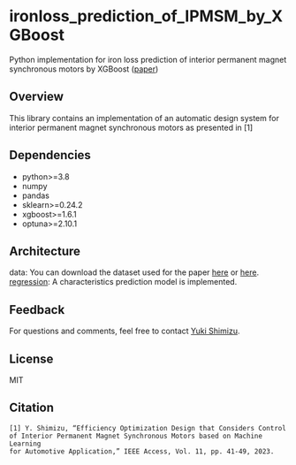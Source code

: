 # ironloss_prediction_of_IPMSM_by_XGBoost

Python implementation for iron loss prediction of interior permanent magnet synchronous motors by XGBoost ([paper](https://ieeexplore.ieee.org/document/10002362))

## Overview
This library contains an implementation of an automatic design system for interior permanent magnet synchronous motors as presented in [1]

## Dependencies
- python>=3.8
- numpy
- pandas
- sklearn>=0.24.2
- xgboost>=1.6.1
- optuna>=2.10.1

## Architecture
data: You can download the dataset used for the paper [here](https://ieee-dataport.org/documents/dataset-iron-losses-ipmsms) or [here](https://www.kaggle.com/datasets/uuuuuuuuu/dataset-iron-losses-ipmsms).  
[regression](/regression.py): A characteristics prediction model is implemented.


## Feedback
For questions and comments, feel free to contact [Yuki Shimizu](yshimizu@fc.ritsumei.ac.jp).

## License
MIT

## Citation
```
[1] Y. Shimizu, “Efficiency Optimization Design that Considers Control 
of Interior Permanent Magnet Synchronous Motors based on Machine Learning 
for Automotive Application,” IEEE Access, Vol. 11, pp. 41-49, 2023.
```
